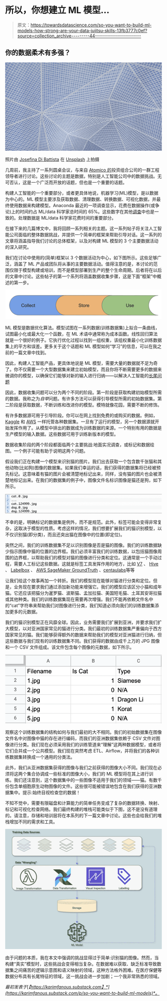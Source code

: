 # 所以，你想建立 ML 模型…

> 原文：<https://towardsdatascience.com/so-you-want-to-build-ml-models-how-strong-are-your-data-jujitsu-skills-13fb3777c0ef?source=collection_archive---------44----------------------->

## 你的数据柔术有多强？

![](img/e9be73ca8806bc1d90aaea6441fd57ea.png)

照片由 [Josefina Di Battista](https://unsplash.com/@josedibattista?utm_source=unsplash&utm_medium=referral&utm_content=creditCopyText) 在 [Unsplash](https://unsplash.com/s/photos/spider-web?utm_source=unsplash&utm_medium=referral&utm_content=creditCopyText) 上拍摄

几周前，我主持了一系列圆桌会议，与来自 [Atomico 的](https://www.atomico.com/)投资组合公司的一群工程领导者进行讨论。这些讨论的主题是数据，特别是人工智能公司中的数据挑战。无可否认，这是一个广泛而开放的话题，但也是一个重要的话题。

构建人工智能的一个重要部分，或者更具体地说，机器学习(ML)模型，是以数据为中心的。ML 模型主要涉及获取数据、清理数据、转换数据、可视化数据，并最终使用数据来构建模型。Anaconda 最近的一项调查显示，花费在数据操作(或争论)上的时间约占 ML/data 科学家总时间的 65%。这些数字在其他[调查](http://businessoverbroadway.com/wp-content/uploads/2019/02/propotion_time_spent_DS_activities.png)中也是一致的。处理数据是 ML/data 科学家花费时间的重要部分。

在接下来的几篇博文中，我将回顾一系列相关的主题。这一系列帖子将关注人工智能公司面临的整体数据挑战，并提供一个简单的框架来帮助引导对话。这一系列的文章将涵盖指导我们讨论的总体框架，以及对构建 ML 模型的 3 个主要数据活动的深入研究。

我们在讨论中使用的(简单)框架以 3 个数据活动为中心，如下图所示。这些足够广泛，涵盖了 ML 产品或团队将从事的主要数据活动。值得注意的是，本讨论的范围仅限于模型构建或培训，而不是模型部署到生产的整个生命周期。后者将在以后的文章中讨论。这些帖子的第一个系列将涵盖数据收集步骤，这是下面“框架”中概述的第一步。

![](img/c2b5e59a1df3ed4676a7e239d4298e4f.png)

ML 模型是数据优化算法。模型试图在一系列数据(训练数据集)上拟合一条曲线，试图最小化或最大化一个函数，在 ML 术语中通常称为成本函数。线性回归算法就是一个很好的例子。它执行优化过程以找到一组权重，该组权重最小化训练数据集上的平方和误差。更多关于这个话题和 ML 模型如何“学习”的信息，可以在我之前的一篇文章中找到。

因此，构建人工智能产品，更具体地说是 ML 模型，需要大量的数据就不足为奇了。你不仅需要一个大型数据集来建立初始模型，而且你将不断需要更多的数据来微调你的模型，以确保它们能够对新的输入进行归纳——以解决人工智能的[长尾问题](https://karimfanous.substack.com/p/adventures-in-hill-climbing-with)

因此，数据收集问题可以分为两个不同的阶段。第一阶段是获取构建初始模型所需的数据。我称之为*自举*问题。有许多方法可以获得引导模型所需的初始数据集。第二阶段是获取数据，不断训练和改进你的模型。模特就像花园，需要不断的修饰。

有许多数据源可用于引导阶段。你可以在网上找到免费的或购买的数据。例如， [Kaggle](https://www.kaggle.com/datasets) 和 [AWS](https://registry.opendata.aws/) 一样托管各种数据集。一旦有了运行的模型，另一个数据源就开始发挥作用了。从模型中排出的数据成为训练数据的来源。一个特别有用的数据是生产模型的输入数据。这些数据可用于训练新版本的模型。

数据收集阶段的两个阶段都面临两个主要挑战:地面实况调查，或标记和数据绘图。一个例子可能有助于说明这两个问题。

假设我们正在构建一个模型来识别猫的图片。我们出去获取一个包含数千张猫和其他动物(比如狗)图像的数据集。如果我们幸运的话，我们获得的数据集将已经被预先标记。这意味着有猫的图片会被清楚地标记出来，同样，没有猫的图片也会被清楚地标记出来。在我们的数据集的例子中，图像文件名标识图像是猫还是狗，如下所示。

![](img/4f4bc70100d9727b6e7d353bbf7ba838.png)

不幸的是，明确标记的数据集是例外，而不是规范。此外，标签可能会变得非常复杂，这取决于模型的性质。考虑这样的情况，我们想要扩展我们的猫识别模型，以不仅识别猫(即分类)，而且还突出猫在图像中的位置(即定位)。

突然之间，我们的训练数据集不足以识别图像是否是猫的图像。我们的训练数据缺少指示图像中猫的位置的边界框。我们必须丰富我们的训练数据，以包括猫图像周围的边界框，以帮助我们的模型对猫的图像进行分类和定位。这通常是一个手动过程，需要人工标记这些数据。这就是标签工具发挥作用的地方，比如 [V7](https://www.v7labs.com/) 、 [Hive](https://thehive.ai/) 、 [Labelbox](https://labelbox.com/) 、 [AWS SageMaker GroundTruth](https://aws.amazon.com/sagemaker/groundtruth/) 、[centaulabs](https://centaurlabs.com/)等等

让我们给这个故事再加一个转折。我们的模型现在能够对猫进行分类和定位。但是，业务现在要求我们通过添加新功能来增强它。我们的模型应该区分小猫和成年猫。它还应该把猫分为暹罗猫、波斯猫、孟加拉猫、美国短毛猫、土耳其安哥拉猫或其他种类。我们的训练数据集现在需要再次增强。我们不能再依赖文件名中的“cat”字符串来帮助我们对图像进行分类，我们知道必须向我们的训练数据集添加更多的元数据。

我们的猫识别模型正在风靡全球。因此，业务需要我们扩展到亚洲，并要求我们扩大模型，以对亚洲国家常见的猫进行分类。我们最初的训练数据集严重偏向于西方国家常见的猫。我们能够获得额外的数据来帮助我们的模型对亚洲猫进行归纳，但这些数据与我们现有的训练数据集不同。我们获得的数据由成千上万的 JPG 图像和一个 CSV 文件组成。该文件包含每个图像的元数据，如下所示。

![](img/0155218cd36db800e2081f441f4b71ed.png)

观察这个训练数据集的结构如何与我们最初的大不相同。我们的初始数据集在图像文件名中对图像中猫的存在进行编码，而我们的亚洲数据集依赖于 CSV 文件对图像进行分类。我们现在必须采用我们的训练管道来“理解”这两种数据模型，或者将它们合并成一个公共模型。我们现在突然考虑 ETL、Airflow，并将我们的各种训练数据集转换成一个通用的分类法。

此外，我们从亚洲数据集获得的图像与我们之前获得的图像大小不同。我们现在必须将这两个集合协调成一些标准的图像大小，我们的 ML 模型将在其上进行训练。我们还注意到，这个数据集中的一些图像不适用于我们的领域——猫。有数千份包含单细胞原生动物图像的文件。这些很可能被错误地包含在我们获得的亚洲数据集中。提示:始终目视检查您的数据！

不知不觉中，需要有限磁盘和计算能力的简单任务变成了复杂的数据转换、映射、标记和可视化检查网络。我们最终构建的堆栈可能类似于下图，这不是没有道理的。请注意，存储和培训层将在本系列的下一篇文章中讨论。这些也会给我们的堆栈增加不同的需求和工具。

![](img/5c74f57f43bb3756e247adb406149fb0.png)

由于问题的本质，我在本文中强调的挑战显得过于简单:识别猫的图像。然而，当构建“真实”模型时，这些挑战会变得相当复杂。在数据难以获取、缺乏标准导致数据集之间痛苦的逻辑示意图和语义映射的领域，这种方法格外困难。在医疗保健等数据分布具有长尾特征的领域，这一挑战会进一步加剧；一个我非常熟悉的领域。

*最初发表于*[*【https://karimfanous.substack.com】*](https://karimfanous.substack.com/p/so-you-want-to-build-ml-models)*。*